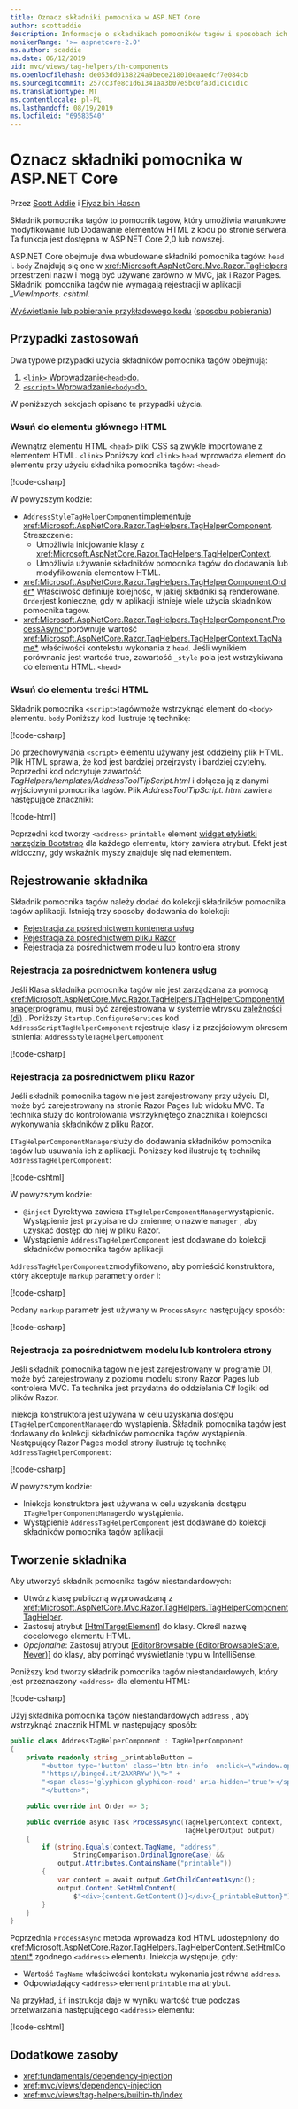 ```yaml
---
title: Oznacz składniki pomocnika w ASP.NET Core
author: scottaddie
description: Informacje o składnikach pomocników tagów i sposobach ich użycia w ASP.NET Core.
monikerRange: '>= aspnetcore-2.0'
ms.author: scaddie
ms.date: 06/12/2019
uid: mvc/views/tag-helpers/th-components
ms.openlocfilehash: de053dd0138224a9bece218010eaaedcf7e084cb
ms.sourcegitcommit: 257cc3fe8c1d61341aa3b07e5bc0fa3d1c1c1d1c
ms.translationtype: MT
ms.contentlocale: pl-PL
ms.lasthandoff: 08/19/2019
ms.locfileid: "69583540"
---
```

# <a name="tag-helper-components-in-aspnet-core"></a>Oznacz składniki pomocnika w ASP.NET Core

Przez [Scott Addie](https://twitter.com/Scott_Addie) i [Fiyaz bin Hasan](https://github.com/fiyazbinhasan)

Składnik pomocnika tagów to pomocnik tagów, który umożliwia warunkowe modyfikowanie lub Dodawanie elementów HTML z kodu po stronie serwera. Ta funkcja jest dostępna w ASP.NET Core 2,0 lub nowszej.

ASP.NET Core obejmuje dwa wbudowane składniki pomocnika tagów: `head` i. `body` Znajdują się one w <xref:Microsoft.AspNetCore.Mvc.Razor.TagHelpers> przestrzeni nazw i mogą być używane zarówno w MVC, jak i Razor Pages. Składniki pomocnika tagów nie wymagają rejestracji w aplikacji *_ViewImports. cshtml*.

[Wyświetlanie lub pobieranie przykładowego kodu](https://github.com/aspnet/AspNetCore.Docs/tree/master/aspnetcore/mvc/views/tag-helpers/th-components/samples) ([sposobu pobierania](xref:index#how-to-download-a-sample))

## <a name="use-cases"></a>Przypadki zastosowań

Dwa typowe przypadki użycia składników pomocnika tagów obejmują:

1. [`<link>` Wprowadzanie`<head>`do.](#inject-into-html-head-element)
1. [`<script>` Wprowadzanie`<body>`do.](#inject-into-html-body-element)

W poniższych sekcjach opisano te przypadki użycia.

### <a name="inject-into-html-head-element"></a>Wsuń do elementu głównego HTML

Wewnątrz elementu HTML `<head>` pliki CSS są zwykle importowane z elementem HTML. `<link>` Poniższy kod `<link>` `head` wprowadza element do elementu przy użyciu składnika pomocnika tagów: `<head>`

[!code-csharp[](th-components/samples/RazorPagesSample/TagHelpers/AddressStyleTagHelperComponent.cs)]

W powyższym kodzie:

* `AddressStyleTagHelperComponent`implementuje <xref:Microsoft.AspNetCore.Razor.TagHelpers.TagHelperComponent>. Streszczenie:
  * Umożliwia inicjowanie klasy z <xref:Microsoft.AspNetCore.Razor.TagHelpers.TagHelperContext>.
  * Umożliwia używanie składników pomocnika tagów do dodawania lub modyfikowania elementów HTML.
* <xref:Microsoft.AspNetCore.Razor.TagHelpers.TagHelperComponent.Order*> Właściwość definiuje kolejność, w jakiej składniki są renderowane. `Order`jest konieczne, gdy w aplikacji istnieje wiele użycia składników pomocnika tagów.
* <xref:Microsoft.AspNetCore.Razor.TagHelpers.TagHelperComponent.ProcessAsync*>porównuje wartość <xref:Microsoft.AspNetCore.Razor.TagHelpers.TagHelperContext.TagName*> właściwości kontekstu wykonania z `head`. Jeśli wynikiem porównania jest wartość true, zawartość `_style` pola jest wstrzykiwana do elementu HTML. `<head>`

### <a name="inject-into-html-body-element"></a>Wsuń do elementu treści HTML

Składnik pomocnika `<script>`tagówmoże wstrzyknąć element do `<body>` elementu. `body` Poniższy kod ilustruje tę technikę:

[!code-csharp[](th-components/samples/RazorPagesSample/TagHelpers/AddressScriptTagHelperComponent.cs)]

Do przechowywania `<script>` elementu używany jest oddzielny plik HTML. Plik HTML sprawia, że kod jest bardziej przejrzysty i bardziej czytelny. Poprzedni kod odczytuje zawartość *TagHelpers/templates/AddressToolTipScript.html* i dołącza ją z danymi wyjściowymi pomocnika tagów. Plik *AddressToolTipScript. html* zawiera następujące znaczniki:

[!code-html[](th-components/samples/RazorPagesSample/TagHelpers/Templates/AddressToolTipScript.html)]

Poprzedni kod tworzy `<address>` `printable` element [widget etykietki narzędzia Bootstrap](https://getbootstrap.com/docs/3.3/javascript/#tooltips) dla każdego elementu, który zawiera atrybut. Efekt jest widoczny, gdy wskaźnik myszy znajduje się nad elementem.

## <a name="register-a-component"></a>Rejestrowanie składnika

Składnik pomocnika tagów należy dodać do kolekcji składników pomocnika tagów aplikacji. Istnieją trzy sposoby dodawania do kolekcji:

* [Rejestracja za pośrednictwem kontenera usług](#registration-via-services-container)
* [Rejestracja za pośrednictwem pliku Razor](#registration-via-razor-file)
* [Rejestracja za pośrednictwem modelu lub kontrolera strony](#registration-via-page-model-or-controller)

### <a name="registration-via-services-container"></a>Rejestracja za pośrednictwem kontenera usług

Jeśli Klasa składnika pomocnika tagów nie jest zarządzana za pomocą <xref:Microsoft.AspNetCore.Mvc.Razor.TagHelpers.ITagHelperComponentManager>programu, musi być zarejestrowana w systemie wtrysku [zależności (di)](xref:fundamentals/dependency-injection) . Poniższy `Startup.ConfigureServices` kod `AddressScriptTagHelperComponent` rejestruje klasy i z przejściowym okresem istnienia: [](xref:fundamentals/dependency-injection#lifetime-and-registration-options) `AddressStyleTagHelperComponent`

[!code-csharp[](th-components/samples/RazorPagesSample/Startup.cs?name=snippet_ConfigureServices&highlight=12-15)]

### <a name="registration-via-razor-file"></a>Rejestracja za pośrednictwem pliku Razor

Jeśli składnik pomocnika tagów nie jest zarejestrowany przy użyciu DI, może być zarejestrowany na stronie Razor Pages lub widoku MVC. Ta technika służy do kontrolowania wstrzykniętego znacznika i kolejności wykonywania składników z pliku Razor.

`ITagHelperComponentManager`służy do dodawania składników pomocnika tagów lub usuwania ich z aplikacji. Poniższy kod ilustruje tę technikę `AddressTagHelperComponent`:

[!code-cshtml[](th-components/samples/RazorPagesSample/Pages/Contact.cshtml?name=snippet_ITagHelperComponentManager)]

W powyższym kodzie:

* `@inject` Dyrektywa zawiera `ITagHelperComponentManager`wystąpienie. Wystąpienie jest przypisane do zmiennej o nazwie `manager` , aby uzyskać dostęp do niej w pliku Razor.
* Wystąpienie `AddressTagHelperComponent` jest dodawane do kolekcji składników pomocnika tagów aplikacji.

`AddressTagHelperComponent`zmodyfikowano, aby pomieścić konstruktora, który akceptuje `markup` parametry `order` i:

[!code-csharp[](th-components/samples/RazorPagesSample/TagHelpers/AddressTagHelperComponent.cs?name=snippet_Constructor)]

Podany `markup` parametr jest używany w `ProcessAsync` następujący sposób:

[!code-csharp[](th-components/samples/RazorPagesSample/TagHelpers/AddressTagHelperComponent.cs?name=snippet_ProcessAsync&highlight=10-11)]

### <a name="registration-via-page-model-or-controller"></a>Rejestracja za pośrednictwem modelu lub kontrolera strony

Jeśli składnik pomocnika tagów nie jest zarejestrowany w programie DI, może być zarejestrowany z poziomu modelu strony Razor Pages lub kontrolera MVC. Ta technika jest przydatna do oddzielania C# logiki od plików Razor.

Iniekcja konstruktora jest używana w celu uzyskania dostępu `ITagHelperComponentManager`do wystąpienia. Składnik pomocnika tagów jest dodawany do kolekcji składników pomocnika tagów wystąpienia. Następujący Razor Pages model strony ilustruje tę technikę `AddressTagHelperComponent`:

[!code-csharp[](th-components/samples/RazorPagesSample/Pages/Index.cshtml.cs?name=snippet_IndexModelClass)]

W powyższym kodzie:

* Iniekcja konstruktora jest używana w celu uzyskania dostępu `ITagHelperComponentManager`do wystąpienia.
* Wystąpienie `AddressTagHelperComponent` jest dodawane do kolekcji składników pomocnika tagów aplikacji.

## <a name="create-a-component"></a>Tworzenie składnika

Aby utworzyć składnik pomocnika tagów niestandardowych:

* Utwórz klasę publiczną wyprowadzaną z <xref:Microsoft.AspNetCore.Mvc.Razor.TagHelpers.TagHelperComponentTagHelper>.
* Zastosuj atrybut [[HtmlTargetElement]](xref:Microsoft.AspNetCore.Razor.TagHelpers.HtmlTargetElementAttribute) do klasy. Określ nazwę docelowego elementu HTML.
* *Opcjonalne*: Zastosuj atrybut [[EditorBrowsable (EditorBrowsableState. Never)]](xref:System.ComponentModel.EditorBrowsableAttribute) do klasy, aby pominąć wyświetlanie typu w IntelliSense.

Poniższy kod tworzy składnik pomocnika tagów niestandardowych, który jest przeznaczony `<address>` dla elementu HTML:

[!code-csharp[](th-components/samples/RazorPagesSample/TagHelpers/AddressTagHelperComponentTagHelper.cs)]

Użyj składnika pomocnika tagów niestandardowych `address` , aby wstrzyknąć znacznik HTML w następujący sposób:

```csharp
public class AddressTagHelperComponent : TagHelperComponent
{
    private readonly string _printableButton =
        "<button type='button' class='btn btn-info' onclick=\"window.open(" +
        "'https://binged.it/2AXRRYw')\">" +
        "<span class='glyphicon glyphicon-road' aria-hidden='true'></span>" +
        "</button>";

    public override int Order => 3;

    public override async Task ProcessAsync(TagHelperContext context,
                                            TagHelperOutput output)
    {
        if (string.Equals(context.TagName, "address",
                StringComparison.OrdinalIgnoreCase) &&
            output.Attributes.ContainsName("printable"))
        {
            var content = await output.GetChildContentAsync();
            output.Content.SetHtmlContent(
                $"<div>{content.GetContent()}</div>{_printableButton}");
        }
    }
}
```

Poprzednia `ProcessAsync` metoda wprowadza kod HTML udostępniony do <xref:Microsoft.AspNetCore.Razor.TagHelpers.TagHelperContent.SetHtmlContent*> zgodnego `<address>` elementu. Iniekcja występuje, gdy:

* Wartość `TagName` właściwości kontekstu wykonania jest równa `address`.
* Odpowiadający `<address>` element `printable` ma atrybut.

Na przykład, `if` instrukcja daje w wyniku wartość true podczas przetwarzania następującego `<address>` elementu:

[!code-cshtml[](th-components/samples/RazorPagesSample/Pages/Contact.cshtml?name=snippet_AddressPrintable)]

## <a name="additional-resources"></a>Dodatkowe zasoby

* <xref:fundamentals/dependency-injection>
* <xref:mvc/views/dependency-injection>
* <xref:mvc/views/tag-helpers/builtin-th/Index>
